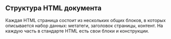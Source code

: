## Структура HTML документа

Каждая HTML страница состоит из нескольких общих блоков, в которых описывается набор данных: метатеги, заголовок страницы, контент. На каждую часть в стандарте HTML есть свои блоки и конструкции.
